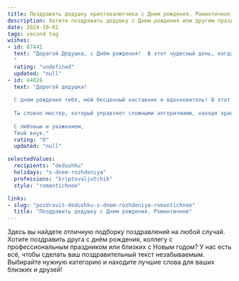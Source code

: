 ```yaml
---
title: Поздравить дедушку криптовалютчика c Днем рождения. Романтичное
description: Хотите поздравить дедушку c Днем рождения или другим праздником? Наш ИИ создаст незабываемое поздравление, а вы обязательно выделитесь среди других.  
date: 2024-10-01
tags: second tag
wishes:
- id: 87441
  text: "Дорогой Дедушка, с Днём рождения!  В этот чудесный день, когда небо сияет ярче, а звёзды мерцают особенно тепло, я хочу поздравить тебя и сказать, как сильно тебя люблю. Твой мир криптовалют — это загадочный космос, полный тайн и возможностей, и ты, как истинный первопроходец, покоряешь его вершины. Пусть твоя жизнь будет столь же прекрасна и стабильна, как самая надёжная криптовалюта, а любовь и счастье окружают тебя, словно драгоценные камни в твоей виртуальной сокровищнице.  Счастья тебе, здоровья и долгих лет жизни, наполненных радостью и любовью!
  "
  rating: "undefined"
  updated: "null"
- id: 44826
  text: "Дорогой дедушка!
  
  С днем рождения тебя, мой бесценный наставник и вдохновитель! В этот особенный день хочу поздравить тебя с тем, что ты не только укрываешь нас своим мудрым светом, но и смело шагаешь в мир криптовалют, открывая для себя новые горизонты возможностей.
  
  Ты словно мастер, который управляет сложными алгоритмами, находя красоту в каждом цифровом дуновении. Твоя страсть к этому делу вдохновляет и восхищает. Желаю тебе бесконечных успехов в невероятном мире криптовалют, пусть каждый новый день приносит радость открытий и блестящие результаты!
  
  С любовью и уважением,
  Твой внук."
  rating: "0"
  updated: "null"

selectedValues:
  recipients: "dedushku"
  holidays: "s-dnem-rozhdeniya"
  professions: "kriptovaljutchik"
  style: "romantichnoe"

links:
- slug: "pozdravit-dedushku-s-dnem-rozhdeniya-romantichnoe"
  title: "Поздравить дедушку c Днем рождения. Романтичное"
---
```


Здесь вы найдете отличную подборку поздравлений на любой случай. 
Хотите поздравить друга с днём рождения, коллегу с профессиональным праздником или близких с Новым годом? У нас есть всё, чтобы сделать ваш поздравительный текст незабываемым. Выбирайте нужную категорию и находите лучшие слова для ваших близких и друзей!

